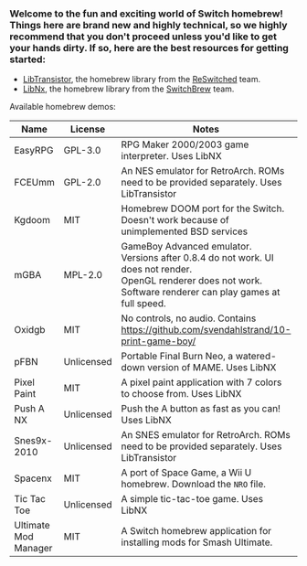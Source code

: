 ### Welcome to the fun and exciting world of Switch homebrew! Things here are brand new and highly technical, so we highly recommend that you don't proceed unless you'd like to get your hands dirty. If so, here are the best resources for getting started:
* [LibTransistor](https://github.com/reswitched/libtransistor), the homebrew library from the [ReSwitched](https://discord.com/invite/ZdqEhed) team.
* [LibNx](https://github.com/switchbrew/libnx), the homebrew library from the [SwitchBrew](http://switchbrew.org/index.php?title=Main_Page) team.

Available homebrew demos:

| Name                 	| License    	| Notes                                                                                                                                                               	| Source                                                  	| Download                                                                                                                  	|
|----------------------	|------------	|---------------------------------------------------------------------------------------------------------------------------------------------------------------------	|---------------------------------------------------------	|---------------------------------------------------------------------------------------------------------------------------	|
| EasyRPG              	| GPL-3.0    	| RPG Maker 2000/2003 game interpreter. Uses LibNX                                                                                                                    	| https://github.com/EasyRPG/Player                       	| [Download](https://ci.easyrpg.org/job/player-switch/lastSuccessfulBuild/artifact/builds/switch/easyrpg-player-switch.zip) 	|
| FCEUmm               	| GPL-2.0    	| An NES emulator for RetroArch. ROMs need to be provided separately. Uses LibTransistor                                                                              	| https://github.com/libretro/libretro-fceumm             	| [Download](https://gbatemp.net/attachments/retroarch_switch_nes-zip.115761/)                                              	|
| Kgdoom               	| MIT        	| Homebrew DOOM port for the Switch. Doesn't work because of unimplemented BSD services                                                                               	| https://github.com/kgsws/kgdoom                         	| [Download](https://github.com/kgsws/kgdoom/raw/master/temp/kgdoom/kgdoom.nro)                                             	|
| mGBA                 	| MPL-2.0    	| GameBoy Advanced emulator. Versions after 0.8.4 do not work. UI does not render.<br> OpenGL renderer does not work. Software renderer can play games at full speed. 	| https://github.com/mgba-emu/mgba                        	| [Download](https://github.com/mgba-emu/mgba/releases/tag/0.8.4)                                                           	|
| Oxidgb               	| MIT        	| No controls, no audio. Contains https://github.com/svendahlstrand/10-print-game-boy/                                                                                	| http://github.com/j-selby/oxidgb/tree/libtransistor     	| [Download](https://github.com/j-selby/oxidgb/releases/latest)                                                             	|
| pFBN                 	| Unlicensed 	| Portable Final Burn Neo, a watered-down version of MAME. Uses LibNX                                                                                                 	| https://github.com/Cpasjuste/pemu/tree/master/pfba      	| [Download](https://github.com/Cpasjuste/pemu/releases/download/v4.4/pfba-4.4_vita.zip)                                    	|
| Pixel Paint          	| MIT        	| A pixel paint application with 7 colors to choose from. Uses LibNX                                                                                                  	| https://github.com/16BitWonder/Pixel-Painter-Switch     	| [Download](https://github.com/16BitWonder/Pixel-Painter-Switch/releases/latest)                                           	|
| Push A NX            	| Unlicensed 	| Push the A button as fast as you can! Uses LibNX                                                                                                                    	| https://github.com/Maschell/PushA_NX                    	| [Download](https://github.com/Maschell/PushA_NX/blob/master/hello.nro)                                                    	|
| Snes9x-2010          	| Unlicensed 	| An SNES emulator for RetroArch. ROMs need to be provided separately. Uses LibTransistor                                                                             	| https://github.com/libretro/snes9x2010                  	| [Download](https://gbatemp.net/attachments/retroarch_switch-nro-zip.115733/)                                              	|
| Spacenx              	| MIT        	| A port of Space Game, a Wii U homebrew. Download the `NRO` file.                                                                                                    	| https://github.com/vgmoose/spacenx                      	| [Download](https://github.com/vgmoose/spacenx/releases/latest)                                                            	|
| Tic Tac Toe          	| Unlicensed 	| A simple tic-tac-toe game. Uses LibNX                                                                                                                               	| https://sh3rlock.ch/ttt.zip                             	| [Download](https://sh3rlock.ch/ttt.nro)                                                                                   	|
| Ultimate Mod Manager 	| MIT        	| A Switch homebrew application for installing mods for Smash Ultimate.                                                                                               	| https://github.com/ultimate-research/UltimateModManager 	| [Download](https://github.com/ultimate-research/UltimateModManager/releases/latest)                                       	|